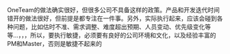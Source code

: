 OneTeam的做法确实很好，但很多公司不具备这样的政策。产品和开发迭代时间错开的做法很好，但前提是都专注在一件事。另外，实际执行起来，应该会碰到各种问题，比如估时不准、需求调整、难度超出预期、人员变动、优先级变化等等…，，，所以，要执行敏捷，必须要有良好的公司环境和文化，以及经验丰富的PM和Master，否则是敏捷不起来的